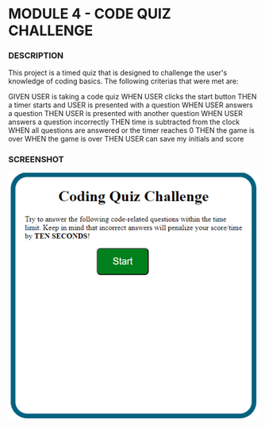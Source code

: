 # MODULE 4 - CODE QUIZ CHALLENGE

### DESCRIPTION

This project is a timed quiz that is designed to challenge the user's knowledge of coding basics. The following criterias that were met are:

GIVEN USER is taking a code quiz
WHEN USER clicks the start button
THEN a timer starts and USER is presented with a question
WHEN USER answers a question
THEN USER is presented with another question
WHEN USER answers a question incorrectly
THEN time is subtracted from the clock
WHEN all questions are answered or the timer reaches 0
THEN the game is over
WHEN the game is over
THEN USER can save my initials and score

### SCREENSHOT

<img src="assets/img/Screenshot 2023-07-17 104830.png">
